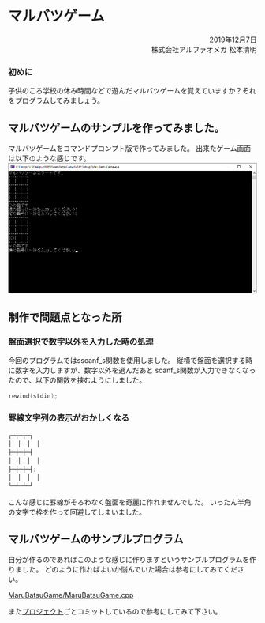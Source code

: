 # マルバツゲーム
<div style="text-align: right;">
2019年12月7日<br>
株式会社アルファオメガ  松本清明
</div>

### 初めに
子供のころ学校の休み時間などで遊んだマルバツゲームを覚えていますか？それをプログラムしてみましょう。

## マルバツゲームのサンプルを作ってみました。
マルバツゲームをコマンドプロンプト版で作ってみました。
出来たゲーム画面は以下のような感じです。
<img src="./img/screen01.png">

## 制作で問題点となった所

### 盤面選択で数字以外を入力した時の処理

今回のプログラムではsscanf_s関数を使用しました。
縦横で盤面を選択する時に数字を入力しますが、数字以外を選んだあと
scanf_s関数が入力できなくなったので、以下の関数を挟むようにしました。
```c
rewind(stdin);
```

### 罫線文字列の表示がおかしくなる

```c
┌─┬─┬─┐
│　│　│　│
├─┼─┼─┤
│　│　│　│
├─┼─┼─┤;
│　│　│　│
└─┴─┴─┘
```
こんな感じに罫線がそろわなく盤面を奇麗に作れませんでした。
いったん半角の文字で枠を作って回避してしまいました。


## マルバツゲームのサンプルプログラム
自分が作るのであればこのような感じに作りますというサンプルプログラムを作りました。
どのように作ればよいか悩んでいた場合は参考にしてみてください。

[MaruBatsuGame/MaruBatsuGame.cpp](MaruBatsuGame/MaruBatsuGame.cpp)


また[プロジェクト](MaruBatsuGame/)ごとコミットしているので参考にしてみて下さい。
